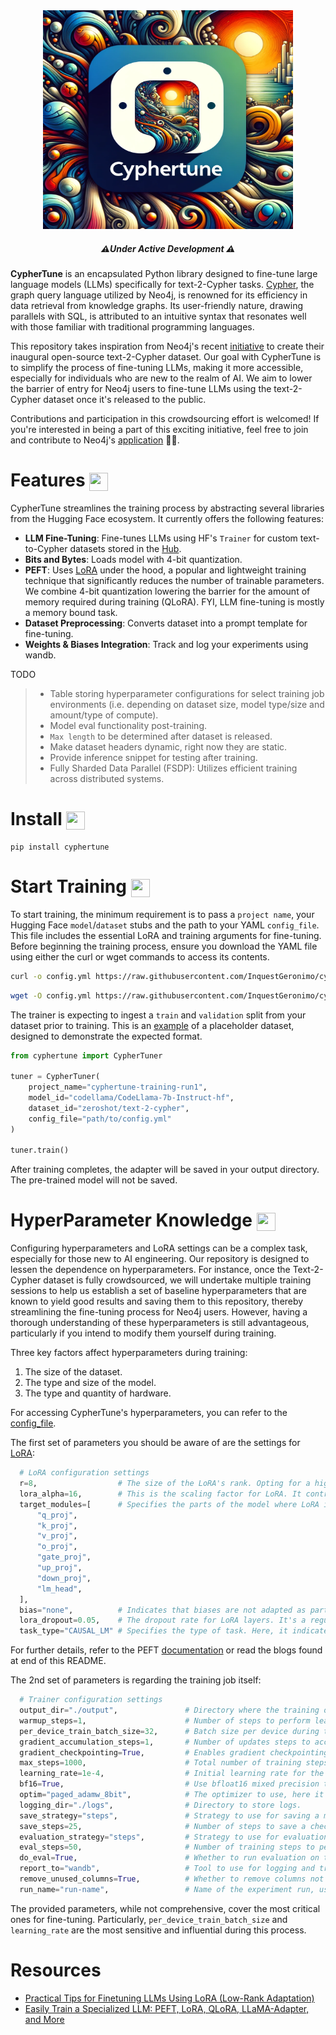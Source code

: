 <div align="center">
    <img width="400" height="350" src="/img/cyphertune-logo.webp">
</div>

<h5 align="center">
  ⚠️<em>Under Active Development</em> ⚠️
</h5>

**CypherTune** is an encapsulated Python library designed to fine-tune large language models (LLMs) specifically for text-2-Cypher tasks. [Cypher](https://neo4j.com/developer/cypher/), the graph query language utilized by Neo4j, is renowned for its efficiency in data retrieval from knowledge graphs. Its user-friendly nature, drawing parallels with SQL, is attributed to an intuitive syntax that resonates well with those familiar with traditional programming languages.

This repository takes inspiration from Neo4j's recent [initiative](https://bratanic-tomaz.medium.com/crowdsourcing-text2cypher-dataset-e65ba51916d4) to create their inaugural open-source text-2-Cypher dataset. Our goal with CypherTune is to simplify the process of fine-tuning LLMs, making it more accessible, especially for individuals who are new to the realm of AI. We aim to lower the barrier of entry for Neo4j users to fine-tune LLMs using the text-2-Cypher dataset once it's released to the public.

Contributions and participation in this crowdsourcing effort is welcomed! If you're interested in being a part of this exciting initiative, feel free to join and contribute to Neo4j's [application](https://text2cypher.vercel.app/) 🚀🚀.

# Features <img align="center" width="30" height="29" src="https://media.giphy.com/media/v1.Y2lkPTc5MGI3NjExOTBqaWNrcGxnaTdzMGRzNTN0bGI2d3A4YWkxajhsb2F5MW84Z2dxaCZlcD12MV9pbnRlcm5hbF9naWZfYnlfaWQmY3Q9Zw/26tOZ42Mg6pbTUPHW/giphy.gif">

CypherTune streamlines the training process by abstracting several libraries from the Hugging Face ecosystem. It currently offers the following features:

- **LLM Fine-Tuning**: Fine-tunes LLMs using HF's `Trainer` for custom text-to-Cypher datasets stored in the [Hub](https://huggingface.co/datasets).
- **Bits and Bytes**: Loads model with 4-bit quantization.
- **PEFT**: Uses [LoRA](https://arxiv.org/pdf/2106.09685.pdf) under the hood, a popular and lightweight training technique that significantly reduces the number of trainable parameters. We combine 4-bit quantization lowering the barrier for the amount of memory required during training (QLoRA). FYI, LLM fine-tuning is mostly a memory bound task.
- **Dataset Preprocessing**: Converts dataset into a prompt template for fine-tuning.
- **Weights & Biases Integration**: Track and log your experiments using wandb.

TODO

> - Table storing hyperparameter configurations for select training job environments (i.e. depending on dataset size, model type/size and amount/type of compute).
> - Model eval functionality post-training.
> - `Max length` to be determined after dataset is released.
> - Make dataset headers dynamic, right now they are static.
> - Provide inference snippet for testing after training.
> - Fully Sharded Data Parallel (FSDP): Utilizes efficient training across distributed systems.

# Install <img align="center" width="30" height="29" src="https://media.giphy.com/media/sULKEgDMX8LcI/giphy.gif">

```
pip install cyphertune
```

# Start Training <img align="center" width="30" height="29" src="https://media.giphy.com/media/QLcCBdBemDIqpbK6jA/giphy.gif">

To start training, the minimum requirement is to pass a `project name`, your Hugging Face `model`/`dataset` stubs and the path to your YAML `config_file`. This file includes the essential LoRA and training arguments for fine-tuning. Before beginning the training process, ensure you download the YAML file using either the curl or wget commands to access its contents.

```bash
curl -o config.yml https://raw.githubusercontent.com/InquestGeronimo/cyphertune/main/cyphertune/config.yml
```

```bash
wget -O config.yml https://raw.githubusercontent.com/InquestGeronimo/cyphertune/main/cyphertune/config.yml
```

The trainer is expecting to ingest a `train` and `validation` split from your dataset prior to training. This is an [example](https://huggingface.co/datasets/zeroshot/text-2-cypher) of a placeholder dataset, designed to demonstrate the expected format.

```py
from cyphertune import CypherTuner

tuner = CypherTuner(
    project_name="cyphertune-training-run1",
    model_id="codellama/CodeLlama-7b-Instruct-hf",
    dataset_id="zeroshot/text-2-cypher",
    config_file="path/to/config.yml"
)

tuner.train()
```
After training completes, the adapter will be saved in your output directory. The pre-trained model will not be saved.

# HyperParameter Knowledge <img align="center" width="30" height="29" src="https://media.giphy.com/media/v1.Y2lkPTc5MGI3NjExMXV1bWFyMWxkY3JocjE1ZDMxMWZ5OHZtejFkbHpuZXdveTV3Z3BiciZlcD12MV9pbnRlcm5hbF9naWZfYnlfaWQmY3Q9Zw/bGgsc5mWoryfgKBx1u/giphy.gif">


Configuring hyperparameters and LoRA settings can be a complex task, especially for those new to AI engineering. Our repository is designed to lessen the dependence on hyperparameters. For instance, once the Text-2-Cypher dataset is fully crowdsourced, we will undertake multiple training sessions to help us establish a set of baseline hyperparameters that are known to yield good results and saving them to this repository, thereby streamlining the fine-tuning process for Neo4j users. However, having a thorough understanding of these hyperparameters is still advantageous, particularly if you intend to modify them yourself during training.

Three key factors affect hyperparameters during training:

1. The size of the dataset.
2. The type and size of the model.
3. The type and quantity of hardware.

For accessing CypherTune's hyperparameters, you can refer to the [config_file](https://github.com/InquestGeronimo/cyphertune/blob/main/cyphertune/config.yml).

The first set of parameters you should be aware of are the settings for [LoRA](https://huggingface.co/docs/peft/en/package_reference/lora):

```py
  # LoRA configuration settings
  r=8,                  # The size of the LoRA's rank. Opting for a higher rank could negate the efficiency benefits of using LoRA. The higher the rank the largar the checkpoint file is.
  lora_alpha=16,        # This is the scaling factor for LoRA. It controls the magnitude of the adjustments made by LoRA.
  target_modules=[      # Specifies the parts of the model where LoRA is applied. These can be components of the transformer architecture.
      "q_proj", 
      "k_proj",
      "v_proj",
      "o_proj",
      "gate_proj",
      "up_proj", 
      "down_proj",
      "lm_head",
  ],
  bias="none",          # Indicates that biases are not adapted as part of the LoRA process.
  lora_dropout=0.05,    # The dropout rate for LoRA layers. It's a regularization technique to prevent overfitting.
  task_type="CAUSAL_LM" # Specifies the type of task. Here, it indicates the model is for causal language modeling.
```

For further details, refer to the PEFT [documentation](https://huggingface.co/docs/peft/en/package_reference/lora) or read the blogs found at end of this README.

The 2nd set of parameters is regarding the training job itself:

```py
  # Trainer configuration settings
  output_dir="./output",               # Directory where the training outputs and model checkpoints will be written.
  warmup_steps=1,                      # Number of steps to perform learning rate warmup.
  per_device_train_batch_size=32,      # Batch size per device during training.
  gradient_accumulation_steps=1,       # Number of updates steps to accumulate before performing a backward/update pass.
  gradient_checkpointing=True,         # Enables gradient checkpointing to save memory at the expense of slower backward pass.
  max_steps=1000,                      # Total number of training steps to perform.
  learning_rate=1e-4,                  # Initial learning rate for the optimizer.
  bf16=True,                           # Use bfloat16 mixed precision training instead of the default fp32.
  optim="paged_adamw_8bit",            # The optimizer to use, here it's a variant of AdamW optimized for 8-bit computing.
  logging_dir="./logs",                # Directory to store logs.
  save_strategy="steps",               # Strategy to use for saving a model checkpoint ('steps' means saving at every specified number of steps).
  save_steps=25,                       # Number of steps to save a checkpoint after.
  evaluation_strategy="steps",         # Strategy to use for evaluation ('steps' means evaluating at every specified number of steps).
  eval_steps=50,                       # Number of training steps to perform evaluation after.
  do_eval=True,                        # Whether to run evaluation on the validation set.
  report_to="wandb",                   # Tool to use for logging and tracking (Weights & Biases in this case).
  remove_unused_columns=True,          # Whether to remove columns not used by the model when using a dataset.
  run_name="run-name",                 # Name of the experiment run, usually containing the project name and timestamp.
```
The provided parameters, while not comprehensive, cover the most critical ones for fine-tuning. Particularly, `per_device_train_batch_size` and `learning_rate` are the most sensitive and influential during this process.

# Resources

- [Practical Tips for Finetuning LLMs Using LoRA (Low-Rank Adaptation)](https://magazine.sebastianraschka.com/p/practical-tips-for-finetuning-llms?utm_source=substack&utm_campaign=post_embed&utm_medium=web)
- [Easily Train a Specialized LLM: PEFT, LoRA, QLoRA, LLaMA-Adapter, and More](https://cameronrwolfe.substack.com/p/easily-train-a-specialized-llm-peft#:~:text=LoRA%20leaves%20the%20pretrained%20layers,of%20the%20model%3B%20see%20below.&text=Rank%20decomposition%20matrix.,the%20dimensionality%20of%20the%20input.)